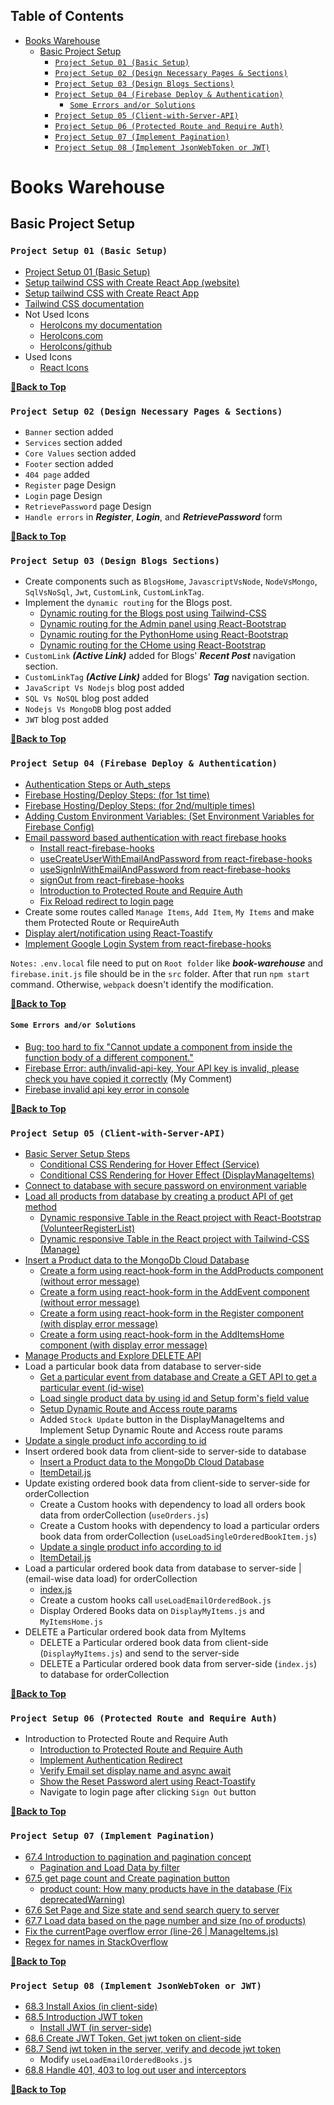 ## Table of Contents

- [Books Warehouse](#books-warehouse)
  - [Basic Project Setup](#basic-project-setup)
    - [`Project Setup 01 (Basic Setup)`](#project-setup-01-basic-setup)
    - [`Project Setup 02 (Design Necessary Pages & Sections)`](#project-setup-02-design-necessary-pages--sections)
    - [`Project Setup 03 (Design Blogs Sections)`](#project-setup-03-design-blogs-sections)
    - [`Project Setup 04 (Firebase Deploy & Authentication)`](#project-setup-04-firebase-deploy--authentication)
      - [`Some Errors and/or Solutions`](#some-errors-andor-solutions)
    - [`Project Setup 05 (Client-with-Server-API)`](#project-setup-05-client-with-server-api)
    - [`Project Setup 06 (Protected Route and Require Auth)`](#project-setup-06-protected-route-and-require-auth)
    - [`Project Setup 07 (Implement Pagination)`](#project-setup-07-implement-pagination)
    - [`Project Setup 08 (Implement JsonWebToken or JWT)`](#project-setup-08-implement-jsonwebtoken-or-jwt)

# Books Warehouse

## Basic Project Setup

### `Project Setup 01 (Basic Setup)`

- [Project Setup 01 (Basic Setup)](https://github.com/crescentpartha/Red-Onion/blob/main/red-onion/__Steps__.md#project-setup-01-basic-setup)
- [Setup tailwind CSS with Create React App (website)](https://tailwindcss.com/docs/guides/create-react-app)
- [Setup tailwind CSS with Create React App](https://github.com/crescentpartha/projectsHero/blob/main/milestone-module/milestone09/module51-reactBootstrap-tailwindCSS-axios-rechart/01react-with-botstrap-and-tailwind.md#513-setup-tailwind-css-with-create-react-app)
- [Tailwind CSS documentation](https://tailwindcss.com/docs/utility-first)
- Not Used Icons
  - [HeroIcons my documentation](https://github.com/crescentpartha/projectsHero/blob/main/milestone-module/milestone09/module51-reactBootstrap-tailwindCSS-axios-rechart/01react-with-botstrap-and-tailwind.md#514-responsive-navbar-using-react-and-tailwind)
  - [HeroIcons.com](https://heroicons.com/)
  - [HeroIcons/github](https://github.com/tailwindlabs/heroicons#react)
- Used Icons
  - [React Icons](https://react-icons.github.io/react-icons/)

**[🔼Back to Top](#table-of-contents)**

### `Project Setup 02 (Design Necessary Pages & Sections)`

- `Banner` section added
- `Services` section added
- `Core Values` section added
- `Footer` section added
- `404 page` added 
- `Register` page Design
- `Login` page Design
- `RetrievePassword` page Design
- `Handle errors` in ___Register___, ___Login___, and ___RetrievePassword___ form

**[🔼Back to Top](#table-of-contents)**

### `Project Setup 03 (Design Blogs Sections)`

- Create components such as `BlogsHome`, `JavascriptVsNode`, `NodeVsMongo`, `SqlVsNoSql`, `Jwt`, `CustomLink`, `CustomLinkTag`.
- Implement the `dynamic routing` for the Blogs post.
  - [Dynamic routing for the Blogs post using Tailwind-CSS](https://github.com/ProgrammingHeroWC4/warehouse-management-client-side-crescentpartha/blob/main/books-warehouse/src/components/Pages/Blogs/BlogsHome/BlogsHome.js)
  - [Dynamic routing for the Admin panel using React-Bootstrap](https://github.com/crescentpartha/Volunteer-Network/blob/main/volunteer-network/src/components/Admin/Admin/Admin.js)
  - [Dynamic routing for the PythonHome using React-Bootstrap](https://github.com/crescentpartha/Bangla-EdTech-Resources/blob/main/bangla-resources/src/components/Pages/Python/pythonHome/PythonHome.js)
  - [Dynamic routing for the CHome using React-Bootstrap](https://github.com/crescentpartha/Bangla-EdTech-Resources/blob/main/bangla-resources/src/components/Pages/C/CHome/CHome.js)
- `CustomLink` ___(Active Link)___ added for Blogs' ___Recent Post___ navigation section.
- `CustomLinkTag` ___(Active Link)___ added for Blogs' ___Tag___ navigation section.
- `JavaScript Vs Nodejs` blog post added
- `SQL Vs NoSQL` blog post added
- `Nodejs Vs MongoDB` blog post added
- `JWT` blog post added

**[🔼Back to Top](#table-of-contents)**

### `Project Setup 04 (Firebase Deploy & Authentication)`

- [Authentication Steps or Auth_steps](https://github.com/crescentpartha/projectsHero/blob/main/milestone-module/milestone10/module61-react-router-and-firebase-auth-recap/02react-router-and-firebase-auth-recap.md#authentication-steps-or-auth_steps)
- [Firebase Hosting/Deploy Steps: (for 1st time)](https://github.com/crescentpartha/projectsHero/blob/main/milestone-module/milestone10/module61-react-router-and-firebase-auth-recap/02react-router-and-firebase-auth-recap.md#firebase-hostingdeploy-steps-for-1st-time)
- [Firebase Hosting/Deploy Steps: (for 2nd/multiple times)](https://github.com/crescentpartha/projectsHero/blob/main/milestone-module/milestone10/module61-react-router-and-firebase-auth-recap/02react-router-and-firebase-auth-recap.md#firebase-hostingdeploy-steps-for-2ndmultiple-times)
- [Adding Custom Environment Variables: (Set Environment Variables for Firebase Config)](https://github.com/crescentpartha/projectsHero/blob/main/milestone-module/milestone10/module61-react-router-and-firebase-auth-recap/02react-router-and-firebase-auth-recap.md#adding-custom-environment-variables-set-environment-variables-for-firebase-config)
- [Email password based authentication with react firebase hooks](https://github.com/crescentpartha/projectsHero/blob/main/milestone-module/milestone10/module61-react-router-and-firebase-auth-recap/02react-router-and-firebase-auth-recap.md#617-email-password-based-authentication-with-react-firebase-hooks)
  - [Install react-firebase-hooks](https://github.com/crescentpartha/projectsHero/blob/main/milestone-module/milestone10/module61-react-router-and-firebase-auth-recap/02react-router-and-firebase-auth-recap.md#install-react-firebase-hooks)
  - [useCreateUserWithEmailAndPassword from react-firebase-hooks](https://github.com/crescentpartha/projectsHero/blob/main/milestone-module/milestone10/module61-react-router-and-firebase-auth-recap/02react-router-and-firebase-auth-recap.md#usecreateuserwithemailandpassword-from-react-firebase-hooks-signupjs)
  - [useSignInWithEmailAndPassword from react-firebase-hooks](https://github.com/crescentpartha/projectsHero/blob/main/milestone-module/milestone10/module61-react-router-and-firebase-auth-recap/02react-router-and-firebase-auth-recap.md#usesigninwithemailandpassword-from-react-firebase-hooks-loginjs)
  - [signOut from react-firebase-hooks](https://github.com/crescentpartha/projectsHero/blob/main/milestone-module/milestone10/module61-react-router-and-firebase-auth-recap/02react-router-and-firebase-auth-recap.md#signout-from-react-firebase-hooks-headerjs)
  - [Introduction to Protected Route and Require Auth](https://github.com/crescentpartha/projectsHero/blob/main/milestone-module/milestone10/module61-react-router-and-firebase-auth-recap/02react-router-and-firebase-auth-recap.md#618-introduction-to-protected-route-and-require-auth)
  - [Fix Reload redirect to login page](https://github.com/crescentpartha/projectsHero/blob/main/milestone-module/milestone10/module61-react-router-and-firebase-auth-recap/02react-router-and-firebase-auth-recap.md#628-fix-reload-redirect-to-login-page-and-display-toast-message)
- Create some routes called `Manage Items`, `Add Item`, `My Items` and make them Protected Route or RequireAuth
- [Display alert/notification using React-Toastify](https://github.com/crescentpartha/projectsHero/blob/main/milestone-module/milestone10/module61-react-router-and-firebase-auth-recap/02react-router-and-firebase-auth-recap.md#show-the-reset-password-alert-using-react-toastify)
- [Implement Google Login System from react-firebase-hooks](https://github.com/crescentpartha/projectsHero/blob/main/milestone-module/milestone10/module61-react-router-and-firebase-auth-recap/02react-router-and-firebase-auth-recap.md#623-implement-google-login-system-from-react-firebase-hooks)

`Notes:` `.env.local` file need to put on `Root folder` like ___book-warehouse___ and `firebase.init.js` file should be in the `src` folder. After that run `npm start` command. Otherwise, `webpack` doesn't identify the modification.

**[🔼Back to Top](#table-of-contents)**

#### `Some Errors and/or Solutions`

- [Bug: too hard to fix "Cannot update a component from inside the function body of a different component."](https://github.com/facebook/react/issues/18178#issuecomment-595846312)
- [Firebase Error: auth/invalid-api-key, Your API key is invalid, please check you have copied it correctly](https://github.com/firebase/quickstart-js/issues/61#issuecomment-1327236639) (My Comment)
- [Firebase invalid api key error in console](https://stackoverflow.com/questions/54636324/firebase-invalid-api-key-error-in-console)

**[🔼Back to Top](#table-of-contents)**

### `Project Setup 05 (Client-with-Server-API)`

- [Basic Server Setup Steps](https://github.com/crescentpartha/projectsHero/blob/main/milestone-module/milestone11/module66.5-CRUD-Update-and-Product-Management/04crud-product-management.md#basic-server-setup-steps)
  - [Conditional CSS Rendering for Hover Effect (Service)](https://github.com/ProgrammingHeroWC4/warehouse-management-client-side-crescentpartha/blob/main/books-warehouse/src/components/Pages/Home/Services/Service.js)
  - [Conditional CSS Rendering for Hover Effect (DisplayManageItems)](https://github.com/ProgrammingHeroWC4/warehouse-management-client-side-crescentpartha/blob/main/books-warehouse/src/components/Pages/Manage/DisplayManageItems/DisplayManageItems.js)
- [Connect to database with secure password on environment variable](https://github.com/crescentpartha/projectsHero/blob/main/milestone-module/milestone11/module66.5-CRUD-Update-and-Product-Management/04crud-product-management.md#connect-to-database-with-secure-password-on-environment-variable)
- [Load all products from database by creating a product API of get method](https://github.com/crescentpartha/projectsHero/blob/main/milestone-module/milestone11/module66.5-CRUD-Update-and-Product-Management/04crud-product-management.md#load-all-products-from-database-by-creating-a-product-api-of-get-method)
  - [Dynamic responsive Table in the React project with React-Bootstrap (VolunteerRegisterList)](https://github.com/crescentpartha/Volunteer-Network/tree/main/volunteer-network/src/components/Admin/VolunteerRegisterList)
  - [Dynamic responsive Table in the React project with Tailwind-CSS (Manage)](https://github.com/ProgrammingHeroWC4/warehouse-management-client-side-crescentpartha/tree/main/books-warehouse/src/components/Pages/Manage)
- [Insert a Product data to the MongoDb Cloud Database](https://github.com/crescentpartha/projectsHero/blob/main/milestone-module/milestone11/module66.5-CRUD-Update-and-Product-Management/04crud-product-management.md#insert-a-product-data-to-the-mongodb-cloud-database)
  - [Create a form using react-hook-form in the AddProducts component (without error message)](https://github.com/crescentpartha/projectsHero/blob/main/milestone-module/milestone11/module66.5-CRUD-Update-and-Product-Management/04crud-product-management.md#create-a-form-using-react-hook-form-in-the-addproducts-component)
  - [Create a form using react-hook-form in the AddEvent component (without error message)](https://github.com/crescentpartha/Volunteer-Network/blob/main/volunteer-network/src/components/Admin/AddEvent/AddEvent.js)
  - [Create a form using react-hook-form in the Register component (with display error message)](https://github.com/ProgrammingHeroWC4/warehouse-management-client-side-crescentpartha/blob/main/books-warehouse/src/components/Authentication/Register/Register.js)
  - [Create a form using react-hook-form in the AddItemsHome component (with display error message)](https://github.com/ProgrammingHeroWC4/warehouse-management-client-side-crescentpartha/blob/main/books-warehouse/src/components/Pages/AddItems/AddItemsHome/AddItemsHome.js)
- [Manage Products and Explore DELETE API](https://github.com/crescentpartha/projectsHero/blob/main/milestone-module/milestone11/module66.5-CRUD-Update-and-Product-Management/04crud-product-management.md#manage-products-and-explore-delete-api)
- Load a particular book data from database to server-side
  - [Get a particular event from database and Create a GET API to get a particular event (id-wise)](https://github.com/crescentpartha/Volunteer-Network-Server/blob/main/Steps.md#get-a-particular-event-from-database-and-create-a-get-api-to-get-a-particular-event-id-wise)
  - [Load single product data by using id and Setup form's field value](https://github.com/crescentpartha/projectsHero/blob/main/milestone-module/milestone11/module66.5-CRUD-Update-and-Product-Management/04crud-product-management.md#load-single-product-data-by-using-id-and-setup-forms-field-value)
  - [Setup Dynamic Route and Access route params](https://github.com/crescentpartha/projectsHero/blob/main/milestone-module/milestone10/module60-responsive-react-website-and-react-recap/00module-overview-and-react-review.md#612-setup-dynamic-route-and-access-route-params)
  - Added `Stock Update` button in the DisplayManageItems and Implement Setup Dynamic Route and Access route params
- [Update a single product info according to id](https://github.com/crescentpartha/projectsHero/blob/main/milestone-module/milestone11/module66.5-CRUD-Update-and-Product-Management/04crud-product-management.md#update-a-single-product-info-according-to-id)
- Insert ordered book data from client-side to server-side to database
  - [Insert a Product data to the MongoDb Cloud Database](https://github.com/crescentpartha/projectsHero/blob/main/milestone-module/milestone11/module66.5-CRUD-Update-and-Product-Management/04crud-product-management.md#insert-a-product-data-to-the-mongodb-cloud-database)
  - [ItemDetail.js](https://github.com/ProgrammingHeroWC4/warehouse-management-client-side-crescentpartha/blob/main/books-warehouse/src/components/Pages/Home/InventoryItems/ItemDetail/ItemDetail.js)
- Update existing ordered book data from client-side to server-side for orderCollection
  - Create a Custom hooks with dependency to load all orders book data from orderCollection (`useOrders.js`)
  - Create a Custom hooks with dependency to load a particular orders book data from orderCollection (`useLoadSingleOrderedBookItem.js`)
  - [Update a single product info according to id](https://github.com/crescentpartha/projectsHero/blob/main/milestone-module/milestone11/module66.5-CRUD-Update-and-Product-Management/04crud-product-management.md#update-a-single-product-info-according-to-id)
  - [ItemDetail.js](https://github.com/ProgrammingHeroWC4/warehouse-management-client-side-crescentpartha/blob/main/books-warehouse/src/components/Pages/Home/InventoryItems/ItemDetail/ItemDetail.js)
- Load a particular ordered book data from database to server-side | (email-wise data load) for orderCollection
  - [index.js](https://github.com/ProgrammingHeroWC4/warehouse-management-server-side-crescentpartha/blob/main/index.js)
  - Create a custom hooks call `useLoadEmailOrderedBook.js`
  - Display Ordered Books data on `DisplayMyItems.js` and `MyItemsHome.js`
- DELETE a Particular ordered book data from MyItems
  - DELETE a Particular ordered book data from client-side (`DisplayMyItems.js`) and send to the server-side
  - DELETE a Particular ordered book data from server-side (`index.js`) to database for orderCollection

**[🔼Back to Top](#table-of-contents)**

### `Project Setup 06 (Protected Route and Require Auth)`

- Introduction to Protected Route and Require Auth
  - [Introduction to Protected Route and Require Auth](https://github.com/crescentpartha/projectsHero/blob/main/milestone-module/milestone10/module61-react-router-and-firebase-auth-recap/02react-router-and-firebase-auth-recap.md#618-introduction-to-protected-route-and-require-auth)
  - [Implement Authentication Redirect](https://github.com/crescentpartha/projectsHero/blob/main/milestone-module/milestone10/module61-react-router-and-firebase-auth-recap/02react-router-and-firebase-auth-recap.md#implement-authentication-redirect-step-03)
  - [Verify Email set display name and async await](https://github.com/crescentpartha/projectsHero/blob/main/milestone-module/milestone10/module61-react-router-and-firebase-auth-recap/02react-router-and-firebase-auth-recap.md#627-advanced-verify-email-set-display-name-and-async-await)
  - [Show the Reset Password alert using React-Toastify](https://github.com/crescentpartha/projectsHero/blob/main/milestone-module/milestone10/module61-react-router-and-firebase-auth-recap/02react-router-and-firebase-auth-recap.md#show-the-reset-password-alert-using-react-toastify)
  - Navigate to login page after clicking `Sign Out` button

**[🔼Back to Top](#table-of-contents)**

### `Project Setup 07 (Implement Pagination)`

- [67.4 Introduction to pagination and pagination concept](https://github.com/crescentpartha/projectsHero/blob/main/milestone-module/milestone08/module48-simple-react-SPA-with-simple-E-commerce/02ema-john-simple.md#674-introduction-to-pagination-and-pagination-concept)
  - [Pagination and Load Data by filter](https://github.com/crescentpartha/projectsHero/blob/main/milestone-module/milestone08/module48-simple-react-SPA-with-simple-E-commerce/02ema-john-simple.md#module-67-pagination-and-load-data-by-filter)
- [67.5 get page count and Create pagination button](https://github.com/crescentpartha/projectsHero/blob/main/milestone-module/milestone08/module48-simple-react-SPA-with-simple-E-commerce/02ema-john-simple.md#675-interesting-get-page-count-and-create-pagination-button)
    - [product count: How many products have in the database (Fix deprecatedWarning)](https://github.com/crescentpartha/projectsHero/blob/main/milestone-module/milestone08/module48-simple-react-SPA-with-simple-E-commerce/02ema-john-simple.md#modified-code-product-count-how-many-products-have-in-the-database-fix-deprecatedwarning)
- [67.6 Set Page and Size state and send search query to server](https://github.com/crescentpartha/projectsHero/blob/main/milestone-module/milestone08/module48-simple-react-SPA-with-simple-E-commerce/02ema-john-simple.md#676-set-page-and-size-state-and-send-search-query-to-server)
- [67.7 Load data based on the page number and size (no of products)](https://github.com/crescentpartha/projectsHero/blob/main/milestone-module/milestone08/module48-simple-react-SPA-with-simple-E-commerce/02ema-john-simple.md#677-interesting-load-data-based-on-the-page-number-and-size-no-of-products)
- [Fix the currentPage overflow error (line-26 | ManageItems.js)](https://github.com/ProgrammingHeroWC4/warehouse-management-client-side-crescentpartha/blob/main/books-warehouse/src/components/Pages/Manage/ManageItems/ManageItems.js)
- [Regex for names in StackOverflow](https://stackoverflow.com/questions/275160/regex-for-names)

**[🔼Back to Top](#table-of-contents)**

### `Project Setup 08 (Implement JsonWebToken or JWT)`

- [68.3 Install Axios (in client-side)](https://github.com/crescentpartha/projectsHero/blob/main/milestone-module/milestone10/module60-responsive-react-website-and-react-recap/00module-overview-and-react-review.md#install-axios-in-client-side)
- [68.5 Introduction JWT token](https://github.com/crescentpartha/projectsHero/blob/main/milestone-module/milestone10/module60-responsive-react-website-and-react-recap/00module-overview-and-react-review.md#json-web-tokens-jwt--jsonwebtoken---introduction)
  - [Install JWT (in server-side)](https://github.com/crescentpartha/projectsHero/blob/main/milestone-module/milestone10/module60-responsive-react-website-and-react-recap/00module-overview-and-react-review.md#install-jwt)
- [68.6 Create JWT Token, Get jwt token on client-side](https://github.com/crescentpartha/projectsHero/blob/main/milestone-module/milestone10/module60-responsive-react-website-and-react-recap/00module-overview-and-react-review.md#686-advanced-create-jwt-token-get-jwt-token-on-client-side)
- [68.7 Send jwt token in the server, verify and decode jwt token](https://github.com/crescentpartha/projectsHero/blob/main/milestone-module/milestone10/module60-responsive-react-website-and-react-recap/00module-overview-and-react-review.md#687-advanced-send-jwt-token-in-the-server-verify-and-decode-jwt-token)
  - Modify `useLoadEmailOrderedBooks.js`
- [68.8 Handle 401, 403 to log out user and interceptors](https://github.com/crescentpartha/projectsHero/blob/main/milestone-module/milestone10/module60-responsive-react-website-and-react-recap/00module-overview-and-react-review.md#688-advanced-handle-401-403-to-log-out-user-and-interceptors)

**[🔼Back to Top](#table-of-contents)**

